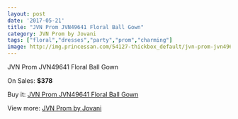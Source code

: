 ```yaml
---
layout: post
date: '2017-05-21'
title: "JVN Prom JVN49641 Floral Ball Gown"
category: JVN Prom by Jovani
tags: ["floral","dresses","party","prom","charming"]
image: http://img.princessan.com/54127-thickbox_default/jvn-prom-jvn49641-floral-ball-gown.jpg
---
```

JVN Prom JVN49641 Floral Ball Gown

On Sales: **$378**
<a href="https://www.princessan.com/en/jvn-prom-by-jovani/24347-jvn-prom-jvn49641-floral-ball-gown.html"><amp-img layout="responsive" width="600" height="600" src="//img.princessan.com/54127-thickbox_default/jvn-prom-jvn49641-floral-ball-gown.jpg" alt="JVN Prom JVN49641 Floral Ball Gown 0" /></a>
<a href="https://www.princessan.com/en/jvn-prom-by-jovani/24347-jvn-prom-jvn49641-floral-ball-gown.html"><amp-img layout="responsive" width="600" height="600" src="//img.princessan.com/54128-thickbox_default/jvn-prom-jvn49641-floral-ball-gown.jpg" alt="JVN Prom JVN49641 Floral Ball Gown 1" /></a>

Buy it: [JVN Prom JVN49641 Floral Ball Gown](https://www.princessan.com/en/jvn-prom-by-jovani/24347-jvn-prom-jvn49641-floral-ball-gown.html "JVN Prom JVN49641 Floral Ball Gown")

View more: [JVN Prom by Jovani](https://www.princessan.com/en/208-jvn-prom-by-jovani "JVN Prom by Jovani")